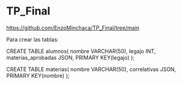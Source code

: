 # TP_Final

https://github.com/EnzoMinchaca/TP_Final/tree/main

Para crear las tablas:

CREATE TABLE alumnos(
    nombre VARCHAR(50),
    legajo INT,
    materias_aprobadas JSON,
    PRIMARY KEY(legajo)
);

CREATE TABLE materias(
    nombre VARCHAR(50),
    correlativas JSON,
    PRIMARY KEY(nombre)
);

